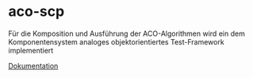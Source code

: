 # aco-scp
<p>Für die Komposition und Ausführung der ACO-Algorithmen wird ein dem Komponentensystem analoges objektorientiertes Test-Framework implementiert</p>
<a href="https://andre-dick.github.io/aco-scp">Dokumentation</a>
